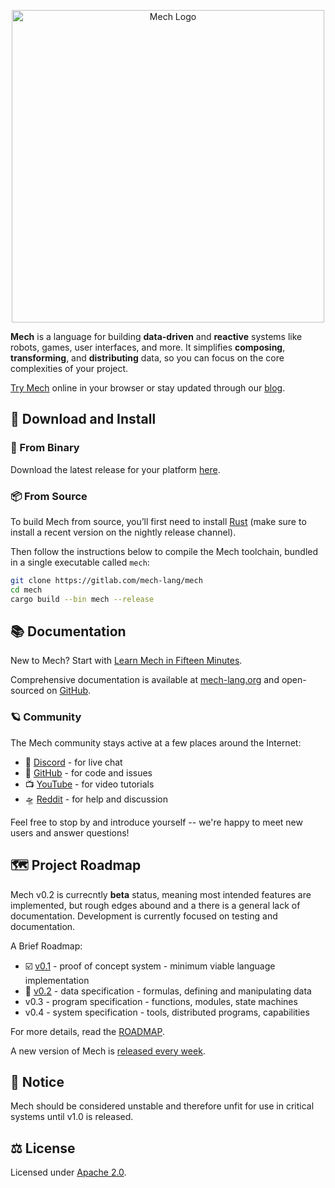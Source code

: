 <p align="center">
  <img width="500px" src="https://mech-lang.org/img/logo.png" alt="Mech Logo">
</p>

**Mech** is a language for building **data-driven** and **reactive** systems like robots, games, user interfaces, and more. It simplifies **composing**, **transforming**, and **distributing** data, so you can focus on the core complexities of your project.

[Try Mech](https://mech-lang.org/try/) online in your browser or stay updated through our [blog](https://mech-lang.org/blog/).

## 📂 Download and Install

### 💾 From Binary

Download the latest release for your platform [here](https://github.com/mech-lang/mech/releases/latest).

### 📦 From Source

To build Mech from source, you’ll first need to install [Rust](https://www.rust-lang.org/learn/get-started) (make sure to install a recent version on the nightly release channel). 

Then follow the instructions below to compile the Mech toolchain, bundled in a single executable called `mech`:

```bash
git clone https://gitlab.com/mech-lang/mech
cd mech
cargo build --bin mech --release
```

## 📚 Documentation

New to Mech? Start with [Learn Mech in Fifteen Minutes](https://gitlab.com/mech-lang/docs/-/raw/v0.2-beta/III.guides/MechFifteen.mec).

Comprehensive documentation is available at [mech-lang.org](https://mech-lang.org/docs) and open-sourced on [GitHub](http://github.com/mech-lang/docs).

### 🪐 Community

The Mech community stays active at a few places around the Internet:

- 👾 [Discord](https://discord.gg/asqP25NNTH) - for live chat
- 🐙 [GitHub](https://github.com/mech-lang) - for code and issues
- 📺 [YouTube](https://youtube.com/@coreymontella3520?si=EUy2Mrv1aNo-4uQr) - for video tutorials
- 🛸 [Reddit](https://www.reddit.com/r/mechlang/) - for help and discussion

Feel free to stop by and introduce yourself -- we're happy to meet new users and answer questions! 

## 🗺️ Project Roadmap

Mech v0.2 is currecntly **beta** status, meaning most intended features are implemented, but rough edges abound and a there is a general lack of documentation. Development is currently focused on testing and documentation.

A Brief Roadmap:

- ☑️ [v0.1](https://github.com/mech-lang/mech/tree/v0.1-beta) - proof of concept system - minimum viable language implementation
- 📍 [v0.2](https://github.com/mech-lang/mech/tree/v0.2-beta) - data specification - formulas, defining and manipulating data
- v0.3 - program specification - functions, modules, state machines
- v0.4 - system specification - tools, distributed programs, capabilities

For more details, read the [ROADMAP](ROADMAP.mec).

A new version of Mech is [released every week](https://github.com/mech-lang/mech/releases).

## 🐲 Notice

Mech should be considered unstable and therefore unfit for use in critical systems until v1.0 is released.

## ⚖️ License

Licensed under [Apache 2.0](https://www.apache.org/licenses/LICENSE-2.0).